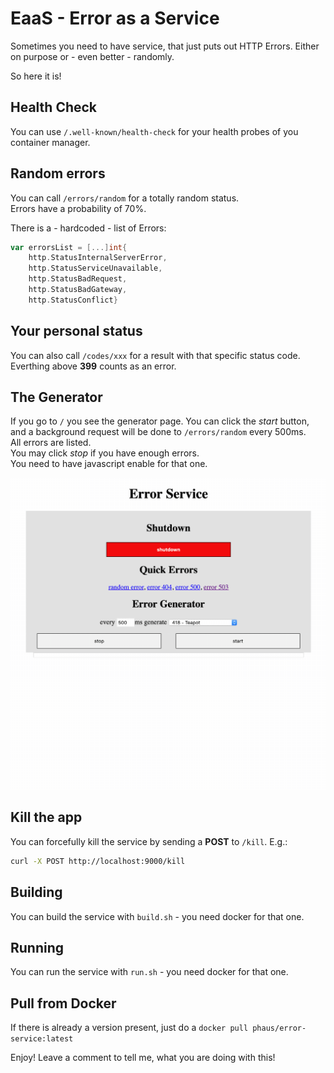# EaaS - Error as a Service

Sometimes you need to have service, that just puts out HTTP Errors.
Either on purpose or - even better - randomly.

So here it is!

## Health Check

You can use `/.well-known/health-check` for your health probes of you container manager.

## Random errors

You can call `/errors/random` for a totally random status.  
Errors have a probability of 70%.  

There is a - hardcoded - list of Errors:

```go
var errorsList = [...]int{
    http.StatusInternalServerError,
    http.StatusServiceUnavailable,
    http.StatusBadRequest,
    http.StatusBadGateway,
    http.StatusConflict}
```

## Your personal status

You can also call `/codes/xxx` for a result with that specific status code.  
Everthing above **399** counts as an error.  

## The Generator

If you go to `/` you see the generator page. 
You can click the _start_ button, and a background request will be done to `/errors/random` every 500ms.  
All errors are listed.  
You may click _stop_ if you have enough errors.  
You need to have javascript enable for that one.

![](images/screenshot.gif)

## Kill the app

You can forcefully kill the service by sending a __POST__ to `/kill`.
E.g.: 

```bash
curl -X POST http://localhost:9000/kill
```

## Building

You can build the service with `build.sh` - you need docker for that one. 

## Running

You can run the service with `run.sh` - you need docker for that one. 

## Pull from Docker

If there is already a version present, just do a `docker pull phaus/error-service:latest`


Enjoy!
Leave a comment to tell me, what you are doing with this!
